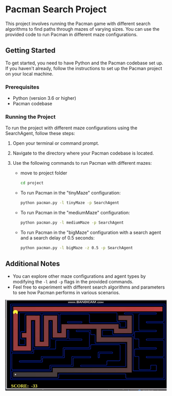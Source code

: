 # Pacman Search Project

This project involves running the Pacman game with different search algorithms to find paths through mazes of varying sizes. You can use the provided code to run Pacman in different maze configurations. 

## Getting Started

To get started, you need to have Python and the Pacman codebase set up. If you haven't already, follow the instructions to set up the Pacman project on your local machine.

### Prerequisites

- Python (version 3.6 or higher)
- Pacman codebase

### Running the Project

To run the project with different maze configurations using the SearchAgent, follow these steps:

1. Open your terminal or command prompt.

2. Navigate to the directory where your Pacman codebase is located.

3. Use the following commands to run Pacman with different mazes:
   - move to project folder 
     ```bash
     cd project
     ``` 
   - To run Pacman in the "tinyMaze" configuration:
     ```bash
     python pacman.py -l tinyMaze -p SearchAgent
     ```

   - To run Pacman in the "mediumMaze" configuration:
     ```bash
     python pacman.py -l mediumMaze -p SearchAgent
     ```

   - To run Pacman in the "bigMaze" configuration with a search agent and a search delay of 0.5 seconds:
     ```bash
     python pacman.py -l bigMaze -z 0.5 -p SearchAgent
     ```

## Additional Notes

- You can explore other maze configurations and agent types by modifying the `-l` and `-p` flags in the provided commands.
- Feel free to experiment with different search algorithms and parameters to see how Pacman performs in various scenarios.

![Pacman GIF](readme/dfs.gif)
